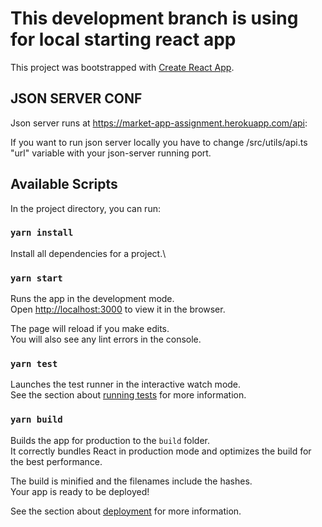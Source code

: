 # This development branch is using for local starting react app

This project was bootstrapped with [Create React App](https://github.com/facebook/create-react-app).

## JSON SERVER CONF

Json server runs at https://market-app-assignment.herokuapp.com/api:

If you want to run json server locally you have to change /src/utils/api.ts "url" variable with your json-server running port.

## Available Scripts

In the project directory, you can run:

### `yarn install`

Install all dependencies for a project.\

### `yarn start`

Runs the app in the development mode.\
Open [http://localhost:3000](http://localhost:3000) to view it in the browser.

The page will reload if you make edits.\
You will also see any lint errors in the console.

### `yarn test`

Launches the test runner in the interactive watch mode.\
See the section about [running tests](https://facebook.github.io/create-react-app/docs/running-tests) for more information.

### `yarn build`

Builds the app for production to the `build` folder.\
It correctly bundles React in production mode and optimizes the build for the best performance.

The build is minified and the filenames include the hashes.\
Your app is ready to be deployed!

See the section about [deployment](https://facebook.github.io/create-react-app/docs/deployment) for more information.
